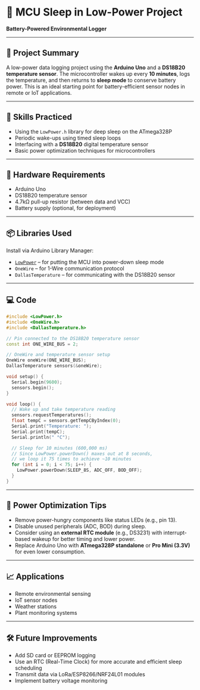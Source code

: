 # 🌿 MCU Sleep in Low-Power Project

**Battery-Powered Environmental Logger**

---

## 🧾 Project Summary

A low-power data logging project using the **Arduino Uno** and a **DS18B20 temperature sensor**. The microcontroller wakes up every **10 minutes**, logs the temperature, and then returns to **sleep mode** to conserve battery power. This is an ideal starting point for battery-efficient sensor nodes in remote or IoT applications.

---

## 🧠 Skills Practiced

* Using the `LowPower.h` library for deep sleep on the ATmega328P
* Periodic wake-ups using timed sleep loops
* Interfacing with a **DS18B20** digital temperature sensor
* Basic power optimization techniques for microcontrollers

---

## 🧰 Hardware Requirements

* Arduino Uno
* DS18B20 temperature sensor
* 4.7kΩ pull-up resistor (between data and VCC)
* Battery supply (optional, for deployment)

---

## 📦 Libraries Used

Install via Arduino Library Manager:

* [`LowPower`](https://github.com/rocketscream/Low-Power) – for putting the MCU into power-down sleep mode
* `OneWire` – for 1-Wire communication protocol
* `DallasTemperature` – for communicating with the DS18B20 sensor

---

## 💻 Code

```cpp
#include <LowPower.h>
#include <OneWire.h>
#include <DallasTemperature.h>

// Pin connected to the DS18B20 temperature sensor
const int ONE_WIRE_BUS = 2;

// OneWire and temperature sensor setup
OneWire oneWire(ONE_WIRE_BUS);
DallasTemperature sensors(&oneWire);

void setup() {
  Serial.begin(9600);
  sensors.begin();
}

void loop() {
  // Wake up and take temperature reading
  sensors.requestTemperatures();
  float tempC = sensors.getTempCByIndex(0);
  Serial.print("Temperature: ");
  Serial.print(tempC);
  Serial.println(" °C");

  // Sleep for 10 minutes (600,000 ms)
  // Since LowPower.powerDown() maxes out at 8 seconds,
  // we loop it 75 times to achieve ~10 minutes
  for (int i = 0; i < 75; i++) {
    LowPower.powerDown(SLEEP_8S, ADC_OFF, BOD_OFF);
  }
}
```

---

## 🔋 Power Optimization Tips

* Remove power-hungry components like status LEDs (e.g., pin 13).
* Disable unused peripherals (ADC, BOD) during sleep.
* Consider using an **external RTC module** (e.g., DS3231) with interrupt-based wakeup for better timing and lower power.
* Replace Arduino Uno with **ATmega328P standalone** or **Pro Mini (3.3V)** for even lower consumption.

---

## 📈 Applications

* Remote environmental sensing
* IoT sensor nodes
* Weather stations
* Plant monitoring systems

---

## 🛠 Future Improvements

* Add SD card or EEPROM logging
* Use an RTC (Real-Time Clock) for more accurate and efficient sleep scheduling
* Transmit data via LoRa/ESP8266/NRF24L01 modules
* Implement battery voltage monitoring

